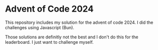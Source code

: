 # Advent of Code 2024

This repository includes my solution for the advent of code 2024.
I did the challenges using Javascript (Bun).

Those solutions are definitly not the best and I don't do this for the leaderboard. I just want to challenge myself.
